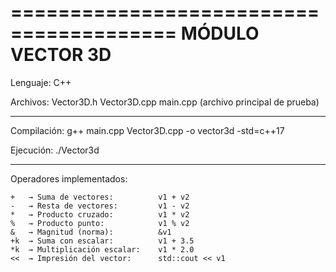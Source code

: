 ========================================
        MÓDULO VECTOR 3D
========================================

Lenguaje:
    C++

Archivos:
    Vector3D.h
    Vector3D.cpp
    main.cpp   (archivo principal de prueba)

----------------------------------------
Compilación:
    g++ main.cpp Vector3D.cpp -o vector3d -std=c++17

Ejecución:
    ./Vector3d

----------------------------------------
Operadores implementados:

    +   → Suma de vectores:          v1 + v2
    -   → Resta de vectores:         v1 - v2
    *   → Producto cruzado:          v1 * v2
    %   → Producto punto:            v1 % v2
    &   → Magnitud (norma):          &v1
    +k  → Suma con escalar:          v1 + 3.5
    *k  → Multiplicación escalar:    v1 * 2.0
    <<  → Impresión del vector:      std::cout << v1